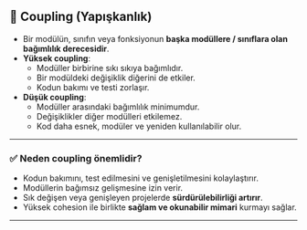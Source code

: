 ## 🔗 Coupling (Yapışkanlık)

- Bir modülün, sınıfın veya fonksiyonun **başka modüllere / sınıflara olan bağımlılık derecesidir**.
- **Yüksek coupling**:
  - Modüller birbirine sıkı sıkıya bağımlıdır.
  - Bir modüldeki değişiklik diğerini de etkiler.
  - Kodun bakımı ve testi zorlaşır.
- **Düşük coupling**:
  - Modüller arasındaki bağımlılık minimumdur.
  - Değişiklikler diğer modülleri etkilemez.
  - Kod daha esnek, modüler ve yeniden kullanılabilir olur.

---

### ✅ **Neden coupling önemlidir?**
- Kodun bakımını, test edilmesini ve genişletilmesini kolaylaştırır.
- Modüllerin bağımsız gelişmesine izin verir.
- Sık değişen veya genişleyen projelerde **sürdürülebilirliği artırır**.
- Yüksek cohesion ile birlikte **sağlam ve okunabilir mimari** kurmayı sağlar.

---
